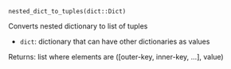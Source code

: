 ```
nested_dict_to_tuples(dict::Dict)
```

Converts nested dictionary to list of tuples

  * `dict`: dictionary that can have other dictionaries as values

Returns: list where elements are ([outer-key, inner-key, ...], value)
